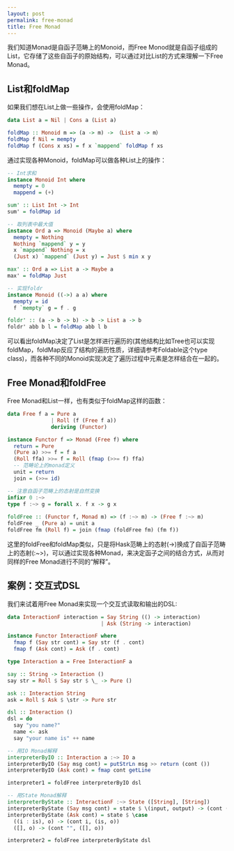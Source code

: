 ```yaml
---
layout: post
permalink: free-monad
title: Free Monad
---
```


我们知道Monad是自函子范畴上的Monoid，而Free Monod就是自函子组成的List，它存储了这些自函子的原始结构，可以通过对比List的方式来理解一下Free Monad。

## List和foldMap
如果我们想在List上做一些操作，会使用foldMap：

```haskell
data List a = Nil | Cons a (List a)

foldMap :: Monoid m => (a -> m) -> （List a -> m）
foldMap f Nil = mempty
foldMap f (Cons x xs) = f x `mappend` foldMap f xs
```

通过实现各种Monoid，foldMap可以做各种List上的操作：

```haskell
-- Int求和
instance Monoid Int where
  mempty = 0
  mappend = (+)

sum' :: List Int -> Int
sum' = foldMap id

-- 取列表中最大值
instance Ord a => Monoid (Maybe a) where
  mempty = Nothing
  Nothing `mappend` y = y
  x `mappend` Nothing = x
  (Just x) `mappend` (Just y) = Just $ min x y

max' :: Ord a => List a -> Maybe a
max' = foldMap Just

-- 实现foldr
instance Monoid ((->) a a) where
  mempty = id
  f `mempty` g = f . g

foldr' :: (a -> b -> b) -> b -> List a -> b
foldr' abb b l = foldMap abb l b
```

可以看出foldMap决定了List是怎样进行遍历的(其他结构比如Tree也可以实现foldMap，foldMap反应了结构的遍历性质，详细请参考Foldable这个type class)，而各种不同的Monoid实现决定了遍历过程中元素是怎样结合在一起的。

## Free Monad和foldFree
Free Monad和List一样，也有类似于foldMap这样的函数：

```haskell
data Free f a = Pure a
              | Roll (f (Free f a))
              deriving (Functor)

instance Functor f => Monad (Free f) where
  return = Pure 
  (Pure a) >>= f = f a 
  (Roll ffa) >>= f = Roll (fmap (>>= f) ffa)
  -- 范畴论上的monad定义
  unit = return
  join = (>>= id)

-- 注意自函子范畴上的态射是自然变换
infixr 0 :~>
type f :~> g = forall x. f x -> g x
  
foldFree :: (Functor f, Monad m) => (f :~> m) -> (Free f :~> m)
foldFree _ (Pure a) = unit a
foldFree fm (Roll f) = join (fmap (foldFree fm) (fm f))
```

这里的foldFree和foldMap类似，只是将Hask范畴上的态射(->)换成了自函子范畴上的态射(:~>)，可以通过实现各种Monad，来决定函子之间的结合方式，从而对同样的Free Monad进行不同的“解释”。

## 案例：交互式DSL
我们来试着用Free Monad来实现一个交互式读取和输出的DSL:

```haskell
data InteractionF interaction = Say String (() -> interaction)
                              | Ask (String -> interaction)

instance Functor InteractionF where
  fmap f (Say str cont) = Say str (f . cont)
  fmap f (Ask cont) = Ask (f . cont)

type Interaction a = Free InteractionF a

say :: String -> Interaction ()
say str = Roll $ Say str $ \_ -> Pure ()

ask :: Interaction String
ask = Roll $ Ask $ \str -> Pure str

dsl :: Interaction ()
dsl = do
  say "you name?"
  name <- ask
  say "your name is" ++ name

-- 用IO Monad解释
interpreterByIO :: Interaction a :~> IO a
interpreterByIO (Say msg cont) = putStrLn msg >> return (cont ())
interpreterByIO (Ask cont) = fmap cont getLine

interpreter1 = foldFree interpreterByIO dsl

-- 用State Monad解释
interpreterByState :: InteractionF :~> State ([String], [String])
interpreterByState (Say msg cont) = state $ \(input, output) -> (cont (), (input, output ++ [msg]))
interpreterByState (Ask cont) = state $ \case 
  ((i : is), o) -> (cont i, (is, o))
  ([], o) -> (cont "", ([], o))

interpreter2 = foldFree interpreterByState dsl
```
